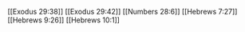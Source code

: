 [[Exodus 29:38]]
[[Exodus 29:42]]
[[Numbers 28:6]]
[[Hebrews 7:27]]
[[Hebrews 9:26]]
[[Hebrews 10:1]]
